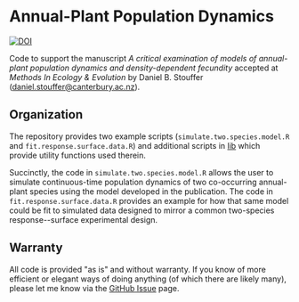# Annual-Plant Population Dynamics

[![DOI](https://zenodo.org/badge/516149479.svg)](https://zenodo.org/badge/latestdoi/516149479)

Code to support the manuscript *A critical examination of models of annual-plant population dynamics and density-dependent fecundity* accepted at *Methods In Ecology & Evolution* by Daniel B. Stouffer (daniel.stouffer@canterbury.ac.nz).

## Organization
The repository provides two example scripts (`simulate.two.species.model.R` and `fit.response.surface.data.R`) and additional scripts in [lib](lib/) which provide utility functions used therein.

Succinctly, the code in `simulate.two.species.model.R` allows the user to simulate continuous-time population dynamics of two co-occurring annual-plant species using the model developed in the publication. The code in `fit.response.surface.data.R` provides an example for how that same model could be fit to simulated data designed to mirror a common two-species response--surface experimental design.

## Warranty
All code is provided "as is" and without warranty. If you know of more efficient or elegant ways of doing anything (of which there are likely many), please let me know via the [GitHub Issue](https://github.com/stoufferlab/annual-plant-dynamics/issues) page.

